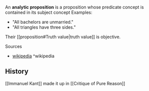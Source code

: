 An **analytic proposition** is a proposition whose predicate concept is contained in its subject concept
Examples:
- "All bachelors are unmarried."
- "All triangles have three sides."

Their [[proposition#Truth value|truth value]] is objective.

Sources
- [wikipedia](https://en.wikipedia.org/wiki/Analytic%E2%80%93synthetic_distinction) ^wikipedia

## History

[[Immanuel Kant]] made it up in [[Critique of Pure Reason]]